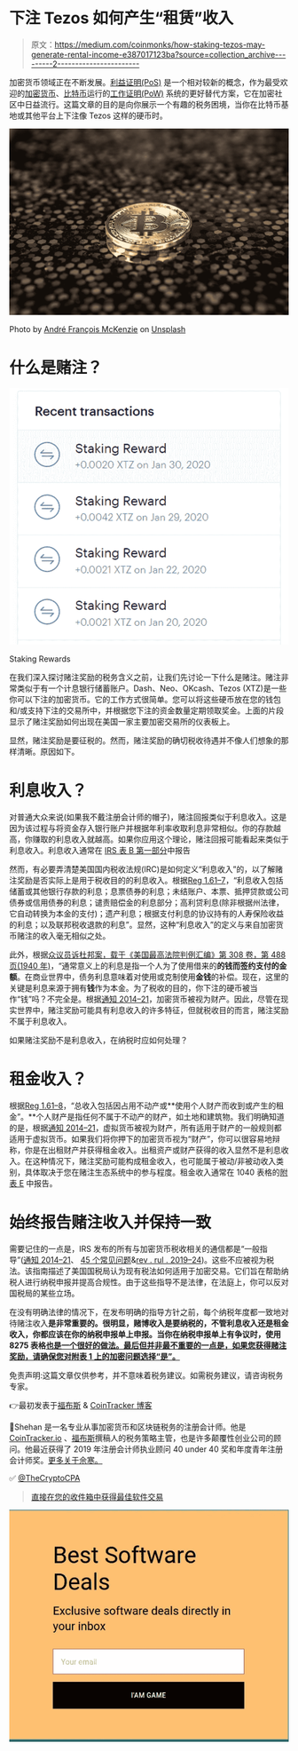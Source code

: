 # 下注 Tezos 如何产生“租赁”收入

> 原文：<https://medium.com/coinmonks/how-staking-tezos-may-generate-rental-income-e387017123ba?source=collection_archive---------2----------------------->

加密货币领域正在不断发展。[利益证明(PoS)](https://blockgeeks.com/guides/proof-of-work-vs-proof-of-stake/) 是一个相对较新的概念，作为最受欢迎的[加密货币](https://blog.coincodecap.com/cryptocurrency-advantage-disadvantage-risk/)、[比特币](https://blog.coincodecap.com/a-candid-explanation-of-bitcoin/)运行的[工作证明(PoW)](https://blockgeeks.com/guides/proof-of-work-vs-proof-of-stake/) 系统的更好替代方案，它在加密社区中日益流行。这篇文章的目的是向你展示一个有趣的税务困境，当你在比特币基地或其他平台上下注像 Tezos 这样的硬币时。

![](img/218eecf2265d1a1dbbfe33c825d9400a.png)

Photo by [André François McKenzie](https://unsplash.com/@silverhousehd?utm_source=medium&utm_medium=referral) on [Unsplash](https://unsplash.com?utm_source=medium&utm_medium=referral)

# 什么是赌注？

![](img/dbdc8936542801db5c15f20f04b65c76.png)

Staking Rewards

在我们深入探讨赌注奖励的税务含义之前，让我们先讨论一下什么是赌注。赌注非常类似于有一个计息银行储蓄账户。Dash、Neo、OKcash、Tezos (XTZ)是一些你可以下注的加密货币。它的工作方式很简单。您可以将这些硬币放在您的钱包和/或支持下注的交易所中，并根据您下注的资金数量定期领取奖金。上面的片段显示了赌注奖励如何出现在美国一家主要加密交易所的仪表板上。

显然，赌注奖励是要征税的。然而，赌注奖励的确切税收待遇并不像人们想象的那样清晰。原因如下。

# 利息收入？

对普通大众来说(如果我不戴注册会计师的帽子)，赌注回报类似于利息收入。这是因为该过程与将资金存入银行账户并根据年利率收取利息非常相似。你的存款越高，你赚取的利息收入就越高。如果你应用这个理论，赌注回报可能看起来类似于利息收入。利息收入通常在 [IRS 表 B 第一部分](https://www.irs.gov/pub/irs-pdf/f1040sb.pdf)中报告

然而，有必要弄清楚美国国内税收法规(IRC)是如何定义“利息收入”的，以了解赌注奖励是否实际上是用于税收目的的利息收入。根据[Reg 1.61–7](https://www.law.cornell.edu/cfr/text/26/1.61-7)，“利息收入包括储蓄或其他银行存款的利息；息票债券的利息；未结账户、本票、抵押贷款或公司债券或信用债券的利息；谴责赔偿金的利息部分；高利贷利息(除非根据州法律，它自动转换为本金的支付)；遗产利息；根据支付利息的协议持有的人寿保险收益的利息；以及联邦税收退款的利息”。显然，这种“利息收入”的定义与来自加密货币赌注的收入毫无相似之处。

此外，根据[众议员诉杜邦案，载于《美国最高法院判例汇编》第 308 卷，第 488 页(1940 年)](https://supreme.justia.com/cases/federal/us/308/488/#497)，“通常意义上的利息是指一个人为了使用借来的**的钱而签约支付的金额**。在商业世界中，债务利息意味着对使用或克制使用**金钱**的补偿。现在，这里的关键是利息来源于拥有**钱**作为本金。为了税收的目的，你下注的硬币被当作“钱”吗？不完全是。根据[通知 2014–21](https://www.irs.gov/pub/irs-drop/n-14-21.pdf)，加密货币被视为财产。因此，尽管在现实世界中，赌注奖励可能具有利息收入的许多特征，但就税收目的而言，赌注奖励不属于利息收入。

如果赌注奖励不是利息收入，在纳税时应如何处理？

# 租金收入？

根据[Reg 1.61–8](https://www.law.cornell.edu/cfr/text/26/1.61-8)，“总收入包括因占用不动产或**使用个人财产而收到或产生的租金”。**个人财产是指任何不属于不动产的财产，如土地和建筑物。我们明确知道的是，根据[通知 2014–21](https://www.irs.gov/pub/irs-drop/n-14-21.pdf)，虚拟货币被视为财产，所有适用于财产的一般规则都适用于虚拟货币。如果我们将你押下的加密货币视为“财产”，你可以很容易地辩称，你是在出租财产并获得租金收入。出租资产或财产获得的收入显然不是利息收入。在这种情况下，赌注奖励可能构成租金收入，也可能属于被动/非被动收入类别，具体取决于您在赌注生态系统中的参与程度。租金收入通常在 1040 表格的[附表 E](https://www.irs.gov/pub/irs-pdf/f1040se.pdf) 中报告。

# 始终报告赌注收入并保持一致

需要记住的一点是，IRS 发布的所有与加密货币税收相关的通信都是“一般指导”([通知 2014–21](https://www.irs.gov/pub/irs-drop/n-14-21.pdf)、 [45 个常见问题](https://www.irs.gov/individuals/international-taxpayers/frequently-asked-questions-on-virtual-currency-transactions)&[rev . rul . 2019–24](https://www.irs.gov/pub/irs-drop/rr-19-24.pdf))。这些不应被视为税法。该指南描述了美国国税局认为现有税法如何适用于加密交易。它们旨在帮助纳税人进行纳税申报并提高合规性。由于这些指导不是法律，在法庭上，你可以反对国税局的某些立场。

在没有明确法律的情况下，在发布明确的指导方针之前，每个纳税年度都一致地对待赌注收入**是非常重要的。很明显，**赌博收入是要纳税的**，不管利息收入还是租金收入，你都应该在你的纳税申报单上申报。当你在纳税申报单上有争议时，使用 8275 表格[也是一个很好的做法。最后但并非最不重要的一点是，如果您获得赌注奖励，请确保您对附表 1 上的](https://www.irs.gov/pub/irs-access/f8275_accessible.pdf)[加密问题选择“是”。](/@shehan1212/cryptocurrency-question-on-irs-schedule-1-background-part-1️⃣of-6-99e3d46a5956?sk=b3faebfd70d5e9138ca22ede05603cb3)**

免责声明:这篇文章仅供参考，并不意味着税务建议。如需税务建议，请咨询税务专家。

👉最初发表于[福布斯](https://www.forbes.com/sites/shehanchandrasekera/2020/02/03/how-staking-tezos-may-generate-rental-income/#2717a57f4034) & [CoinTracker 博客](https://www.cointracker.io/blog/how-staking-tezos-may-generate-rental-income)

👋Shehan 是一名专业从事加密货币和区块链税务的注册会计师。他是 [CoinTracker.io](http://www.cointracker.io/) 、[福布斯](https://www.forbes.com/sites/shehanchandrasekera/#168d52db465e)撰稿人的税务策略主管，也是许多颠覆性创业公司的顾问。他最近获得了 2019 年注册会计师执业顾问 40 under 40 奖和年度青年注册会计师奖。[更多关于佘寒。](http://www.shehanspeaks.com/)

✅ [@TheCryptoCPA](https://twitter.com/TheCryptoCPA)

> [直接在您的收件箱中获得最佳软件交易](https://coincodecap.com/?utm_source=coinmonks)

[![](img/7c0b3dfdcbfea594cc0ae7d4f9bf6fcb.png)](https://coincodecap.com/?utm_source=coinmonks)